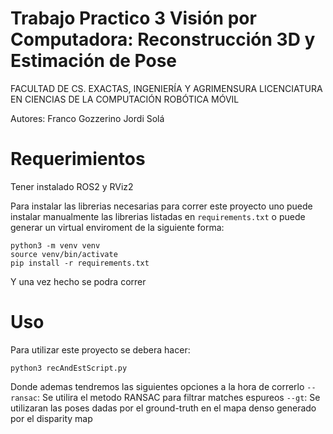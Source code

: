# Trabajo Practico 3 Visión por Computadora: Reconstrucción 3D y Estimación de Pose
FACULTAD DE CS. EXACTAS, INGENIERÍA Y AGRIMENSURA
LICENCIATURA EN CIENCIAS DE LA COMPUTACIÓN
ROBÓTICA MÓVIL

Autores: 
Franco Gozzerino
Jordi Solá

# Requerimientos
Tener instalado ROS2 y RViz2

Para instalar las librerias necesarias para correr este proyecto uno puede instalar manualmente las librerias listadas en `requirements.txt` o puede generar un virtual enviroment de la siguiente forma:

```
python3 -m venv venv
source venv/bin/activate
pip install -r requirements.txt
```
Y una vez hecho se podra correr

# Uso
Para utilizar este proyecto se debera hacer:
```
python3 recAndEstScript.py
```
Donde ademas tendremos las siguientes opciones a la hora de correrlo
    `--ransac`: Se utilira el metodo RANSAC para filtrar matches espureos
    `--gt`: Se utilizaran las poses dadas por el ground-truth en el mapa denso generado por el disparity map